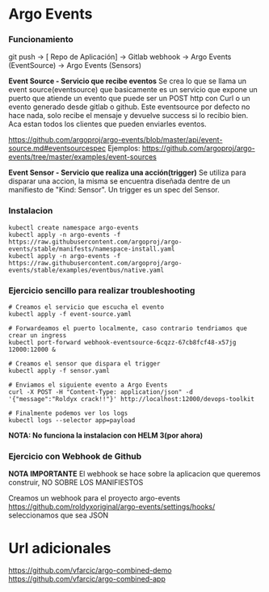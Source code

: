 # Argo Events

### Funcionamiento

git push -> [ Repo de Aplicación] -> Gitlab webhook -> Argo Events (EventSource) -> Argo Events (Sensors)

**Event Source - Servicio que recibe eventos**
Se crea lo que se llama un event source(eventsource) que basicamente es un servicio que expone un puerto que atiende un evento que puede ser un POST http con Curl o un evento generado desde gitlab o github. Este eventsource por defecto no hace nada, solo recibe el mensaje y devuelve success si lo recibio bien.
Aca estan todos los clientes que pueden enviarles eventos.

https://github.com/argoproj/argo-events/blob/master/api/event-source.md#eventsourcespec
Ejemplos:
https://github.com/argoproj/argo-events/tree/master/examples/event-sources


**Event Sensor - Servicio que realiza una acción(trigger)**
Se utiliza para disparar una accion, la misma se encuentra diseñada dentre de un manifiesto de "Kind: Sensor". Un trigger es un spec del Sensor.

### Instalacion 

```
kubectl create namespace argo-events
kubectl apply -n argo-events -f https://raw.githubusercontent.com/argoproj/argo-events/stable/manifests/namespace-install.yaml
kubectl apply -n argo-events -f https://raw.githubusercontent.com/argoproj/argo-events/stable/examples/eventbus/native.yaml
```

### Ejercicio sencillo para realizar troubleshooting

```
# Creamos el servicio que escucha el evento
kubectl apply -f event-source.yaml

# Forwardeamos el puerto localmente, caso contrario tendriamos que crear un ingress
kubectl port-forward webhook-eventsource-6cqzz-67cb8fcf48-x57jg 12000:12000 &

# Creamos el sensor que dispara el trigger
kubectl apply -f sensor.yaml

# Enviamos el siguiente evento a Argo Events 
curl -X POST -H "Content-Type: application/json" -d '{"message":"Roldyx crack!!"}' http://localhost:12000/devops-toolkit

# Finalmente podemos ver los logs
kubectl logs --selector app=payload

```

**NOTA: No funciona la instalacion con HELM 3(por ahora)**

### Ejercicio con Webhook de Github
**NOTA IMPORTANTE** El webhook se hace sobre la aplicacion que queremos construir, NO SOBRE LOS MANIFIESTOS

Creamos un webhook para el proyecto argo-events
https://github.com/roldyxoriginal/argo-events/settings/hooks/
seleccionamos que sea JSON


# Url adicionales
https://github.com/vfarcic/argo-combined-demo
https://github.com/vfarcic/argo-combined-app
